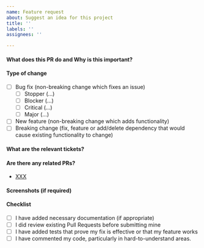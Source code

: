 ```yaml
---
name: Feature request
about: Suggest an idea for this project
title: ''
labels: ''
assignees: ''

---
```


#### What does this PR do and Why is this important?
<!--- Importance from a business/technical/team perspective --->

#### Type of change

<!--- What types of changes does your code introduce? Put an `x` in all the boxes that apply: -->

- [ ] Bug fix (non-breaking change which fixes an issue)
	- [ ] Stopper (...)
	- [ ] Blocker (...)
	- [ ] Critical (...)
	- [ ] Major (...)
- [ ] New feature (non-breaking change which adds functionality)
- [ ] Breaking change (fix, feature or add/delete dependency that would cause existing functionality to change)

#### What are the relevant tickets?

#### Are there any related PRs?

- [XXX](https://github.com/liverpool/pull/###)

#### Screenshots (if required)

<!-- (Screenshots of the feature IF is REQUIRED.) -->

#### Checklist

- [ ] I have added necessary documentation (if appropriate)
- [ ] I did review existing Pull Requests before submitting mine
- [ ] I have added tests that prove my fix is effective or that my feature works
- [ ] I have commented my code, particularly in hard-to-understand areas.
